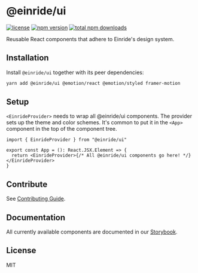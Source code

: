# @einride/ui

[![license](https://img.shields.io/npm/l/@einride/ui.svg)](https://github.com/einride/ui/blob/master/LICENSE)
[![npm version](https://img.shields.io/npm/v/@einride/ui.svg)](https://www.npmjs.com/package/@einride/ui)
[![total npm downloads](https://img.shields.io/npm/dt/@einride/ui.svg)](https://www.npmjs.com/package/@einride/ui)

Reusable React components that adhere to Einride's design system.

## Installation

Install `@einride/ui` together with its peer dependencies:

```bash
yarn add @einride/ui @emotion/react @emotion/styled framer-motion
```

## Setup

`<EinrideProvider>` needs to wrap all @einride/ui components. The provider sets up the theme and
color schemes. It's common to put it in the `<App>` component in the top of the component tree.

```tsx
import { EinrideProvider } from "@einride/ui"

export const App = (): React.JSX.Element => {
  return <EinrideProvider>{/* All @einride/ui components go here! */}</EinrideProvider>
}
```

## Contribute

See [Contributing Guide](./CONTRIBUTING.md).

## Documentation

All currently available components are documented in our
[Storybook](https://storybook.einride.tech/).

## License

MIT
